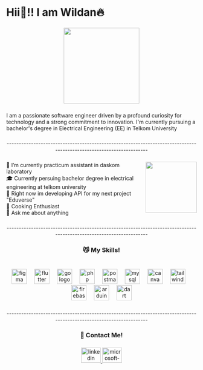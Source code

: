 <h1 align="left">Hii👋!! I am Wildan🔥</h1>

###

<div align="center">
  <img height="200" src="https://media.tenor.com/j-wKA4eUArkAAAAi/soso-no-frieren-disgusto.gif"  />
</div>

###

<p align="left">I am a passionate software engineer driven by a profound curiosity for technology and a strong commitment to innovation. I'm currently pursuing a bachelor's degree in Electrical Engineering (EE) in Telkom University</p>

###

<p align="center">--------------------------------------------------------------------------------------------------------------------</p>

###

<img align="right" height="135" src="https://media1.tenor.com/m/zKRBqcCklEoAAAAC/anime-dungeon-meshi.gif"  />

###

<p align="left">🔭 I’m currently practicum assistant in daskom laboratory<br>🎓 Currently persuing bachelor degree in electrical engineering at telkom university<br>🌱 Right now im developing API for my next project "Eduverse"<br>🍜 Cooking Enthusiast<br>💬 Ask me about anything</p>

###

<p align="center">--------------------------------------------------------------------------------------------------------------------</p>

###

<h3 align="center">😼 My Skills!</h3>

###

<br clear="both">

<div align="center">
  <img src="https://cdn.jsdelivr.net/gh/devicons/devicon/icons/figma/figma-original.svg" height="40" alt="figma logo"  />
  <img width="12" />
  <img src="https://skillicons.dev/icons?i=flutter" height="40" alt="flutter logo"  />
  <img width="12" />
  <img src="https://cdn.simpleicons.org/go/00ADD8" height="40" alt="go logo"  />
  <img width="12" />
  <img src="https://skillicons.dev/icons?i=php" height="40" alt="php logo"  />
  <img width="12" />
  <img src="https://skillicons.dev/icons?i=postman" height="40" alt="postman logo"  />
  <img width="12" />
  <img src="https://skillicons.dev/icons?i=mysql" height="40" alt="mysql logo"  />
  <img width="12" />
  <img src="https://cdn.simpleicons.org/canva/00C4CC" height="40" alt="canva logo"  />
  <img width="12" />
  <img src="https://skillicons.dev/icons?i=tailwind" height="40" alt="tailwindcss logo"  />
  <img width="12" />
  <img src="https://cdn.jsdelivr.net/gh/devicons/devicon/icons/firebase/firebase-plain.svg" height="40" alt="firebase logo"  />
  <img width="12" />
  <img src="https://cdn.simpleicons.org/arduino/00979D" height="40" alt="arduino logo"  />
  <img width="12" />
  <img src="https://cdn.jsdelivr.net/gh/devicons/devicon/icons/dart/dart-original.svg" height="40" alt="dart logo"  />
</div>

###

<p align="center">--------------------------------------------------------------------------------------------------------------------</p>

###

<h3 align="center">🤙 Contact Me!</h3>

###

<div align="center">
  <a href="https://www.linkedin.com/in/wildan-khalid-wijaya/" target="_blank">
    <img src="https://raw.githubusercontent.com/maurodesouza/profile-readme-generator/master/src/assets/icons/social/linkedin/default.svg" width="52" height="40" alt="linkedin logo"  />
  </a>
  <a href="mailto:wildankh01@outlook.com" target="_blank">
    <img src="https://raw.githubusercontent.com/maurodesouza/profile-readme-generator/master/src/assets/icons/social/microsoft-outlook/default.svg" width="52" height="40" alt="microsoft-outlook logo"  />
  </a>
</div>

###
